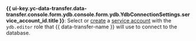 **{{ ui-key.yc-data-transfer.data-transfer.console.form.ydb.console.form.ydb.YdbConnectionSettings.service_account_id.title }}**: Select or [create](../../../../../iam/operations/sa/create.md) a [service account](../../../../../iam/concepts/users/service-accounts.md) with the `ydb.editor` role that {{ data-transfer-name }} will use to connect to the database.
